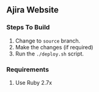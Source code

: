 ## Ajira Website

### Steps To Build

1. Change to `source` branch.
2. Make the changes (if required)
3. Run the `./deploy.sh` script.

### Requirements

1. Use Ruby 2.7x

